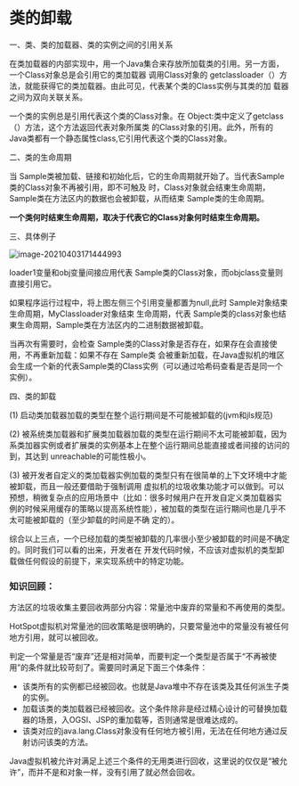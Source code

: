 # 类的卸载

一、类、类的加载器、类的实例之间的引用关系

在类加载器的内部实现中，用一个Java集合来存放所加载类的引用。另一方面，一个Class对象总是会引用它的类加载器
调用Class对象的 getclassloader（）方法，就能获得它的类加载器。由此可见，代表某个类的Class实例与其类的加
载器之间为双向关联关系。

一个类的实例总是引用代表这个类的Class对象。在 Object:类中定义了getclass（）方法，这个方法返回代表对象所属类
的Class对象的引用。此外，所有的Java类都有一个静态属性class,它引用代表这个类的Class对象。

二、类的生命周期

当 Sample类被加载、链接和初始化后，它的生命周期就开始了。当代表Sample类的Class对象不再被引用，即不可触及
时，Class对象就会结東生命周期， Sample类在方法区内的数据也会被卸载，从而结束 Sample类的生命周期。

**一个类何时结東生命周期，取决于代表它的Class对象何时结束生命周期。**

三、具体例子

![image-20210403171444993](https://github.com/MrL5z2k0/zkNode/tree/main/images/image-20210403171444993.png)

loader1变量和obj变量间接应用代表 Sample类的Class对象，而objclass变量则直接引用它。

如果程序运行过程中，将上图左侧三个引用变量都置为null,此时 Sample对象结束生命周期，MyClassloader对象结束
生命周期，代表 Sample类的class对象也结東生命周期，Sample类在方法区内的二进制数据被卸载。

当再次有需要时，会检查 Sample类的Class对象是否存在，如果存在会直接使用，不再重新加载：如果不存在 Sample类
会被重新加载，在Java虚拟机的堆区会生成一个新的代表Sample类的Class实例（可以通过哈希码查看是否是同一个实例）。

四、类的卸载

(1) 启动类加载器加载的类型在整个运行期间是不可能被卸载的(jvm和jls规范)

(2) 被系统类加载器和扩展类加载器加载的类型在运行期间不太可能被卸载，因为系类加器实例或者扩展类的实例基本上在整个运行期间总能直接或者间接的访问的到，其达到 unreachable的可能性极小。

(3) 被开发者自定义的类加载器实例加载的类型只有在很简单的上下文环境中才能被卸载，而且一般还要借助于强制调用
虚拟机的垃圾收集功能才可以做到。可以预想，稍微复杂点的应用场景中（比如：很多时候用户在开发自定义类加载器实
例的时候采用缓存的策略以提高系统性能），被加载的类型在运行期间也是几乎不太可能被卸载的（至少卸载的时间是不确
定的）。

综合以上三点，一个已经加载的类型被卸载的几率很小至少被卸载的时间是不确定的。同时我们可以看的出来，开发者在
开发代码时候，不应该对虚拟机的类型卸载做任何假设的前提下，来实现系统中的特定功能。



### 知识回顾：

方法区的垃圾收集主要回收两部分内容：常量池中废弃的常量和不再使用的类型。

HotSpot虚拟机对常量池的回收策略是很明确的，只要常量池中的常量没有被任何地方引用，就可以被回收。



判定一个常量是否“废弃”还是相对简单，而要判定一个类型是否属于“不再被使用”的条件就比较苛刻了。需要同时满足下面三个体条件：

- 该类所有的实例都已经被回收。也就是Java堆中不存在该类及其任何派生子类的实例。
- 加载该类的类加载器已经被回收。这个条件除非是经过精心设计的可替换加载器的场景，入OGSI、JSP的重加载等，否则通常是很难达成的。
- 该类对应的java.lang.Class对象没有任何地方被引用，无法在任何地方通过反射访问该类的方法。

Java虚拟机被允许对满足上述三个条件的无用类进行回收，这里说的仅仅是“被允许”，而并不是和对象一样，没有引用了就必然会回收。